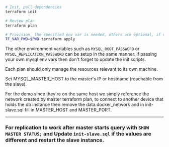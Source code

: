 

```sh

# Init, pull dependencies
terraform init

# Review plan
terraform plan

# Provision, the specified env var is needed, others are optional, if var is not created then you can declare it in main.tf
TF_VAR_PWD=$PWD terraform apply

```

The other environment variables such as `MYSQL_ROOT_PASSWORD` or `MYSQL_REPLICATION_PASSWORD` can be setup in the same manner. If passing your own mysql env vars then don't forget to update the init scripts.

Each plan should only manage the resources relevant to its own machine.

Set MYSQL_MASTER_HOST to the master's IP or hostname (reachable from the slave).

For the demo since they're on the same host we simply reference the network created by master terraform plan, to connect to another device that holds the db instance then remove the data.docker_network and in init-slave.sql fill in MASTER_HOST and MASTER_PORT.

----

### For replication to work after master starts query with `SHOW MASTER STATUS;` and Update `init-slave.sql` if the values are different and restart the slave instance. 